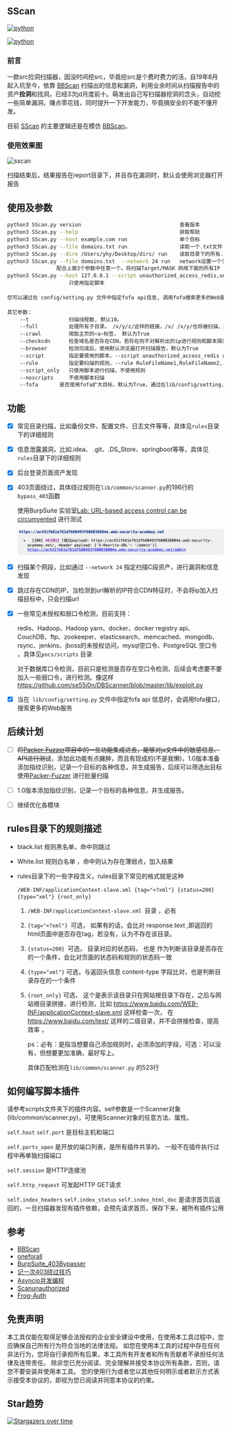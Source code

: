 ## SScan

[![python](https://img.shields.io/badge/python-3.6|3.7|3.8-blue)](https://github.com/yhy0/SScan/)

[![python](https://img.shields.io/badge/release-v0.8-brightgreen)](https://github.com/yhy0/SScan/)

### 前言

一款src捡洞扫描器，因没时间挖src，毕竟挖src是个费时费力的活，自19年8月起入坑至今，依靠 [BBScan](https://github.com/lijiejie/BBScan.git) 扫描出的信息和漏洞，利用业余时间从扫描报告中的资产**捡洞**和找洞，已经3次jd月度前十。萌发出自己写扫描器挖洞的念头，自动挖一些简单漏洞，赚点零花钱，同时提升一下开发能力，毕竟搞安全的不能不懂开发。

目前 [SScan](https://github.com/yhy0/SScan) 的主要逻辑还是在模仿 [BBScan](https://github.com/lijiejie/BBScan.git)。

### 使用效果图

![sscan](images/sscan-5386167.gif)

扫描结束后，结果报告在report目录下，并且存在漏洞时，默认会使用浏览器打开报告

## 使用及参数

```bash
python3 SScan.py version                                查看版本
python3 SScan.py --help                                 获取帮助
python3 SScan.py --host example.com run                 单个目标
python3 SScan.py --file domains.txt run                 读取一个.txt文件
python3 SScan.py --dire /Users/yhy/Desktop/dirs/ run    读取目录下的所有.txt
python3 SScan.py --file domains.txt  --network 24 run   network设置一个子网掩码(8 ~ 31)，
                配合上面3个参数中任意一个。将扫描Target/MASK 网络下面的所有IP
python3 SScan.py --host 127.0.0.1 --script unauthorized_access_redis,unauthorized_access_rsync run
                    只使用指定脚本 

您可以通过在 config/setting.py 文件中指定fofa api信息, 调用fofa搜索更多的Web服务

其它参数：
    --t             扫描线程数, 默认10。
    --full          处理所有子目录。 /x/y/z/这样的链接，/x/ /x/y/也将被扫描，默认为True
    --crawl         爬取主页的<a>标签， 默认为True
    --checkcdn      检查域名是否存在CDN，若存在则不对解析出的ip进行规则和脚本探测，默认为True
    --browser       检测完成后，使用默认浏览器打开扫描报告，默认为True
    --script        指定要使用的脚本，--script unauthorized_access_redis unauthorized_access_rsync, ... 脚本在scripts目录下
    --rule          指定要扫描的规则，--rule RuleFileName1,RuleFileName2,... 规则在rules目录下
    --script_only   只使用脚本进行扫描，不使用规则
    --noscripts     不使用脚本扫描
    --fofa       是否使用fofa扩大目标，默认为True，通过在lib/config/setting.py 
```
## 功能

- [x] 常见目录扫描，比如备份文件、配置文件、日志文件等等，具体见`rules`目录下的详细规则

- [x] 信息泄露漏洞，比如.idea、 .git、.DS_Store、springboot等等，具体见`rules`目录下的详细规则

- [x] 后台登录页面资产发现

- [x] 403页面绕过，具体绕过规则在`lib/common/scanner.py`的196行的`bypass_403`函数

     使用BurpSuite 实验室[Lab: URL-based access control can be circumvented](https://portswigger.net/web-security/access-control/lab-url-based-access-control-can-be-circumvented) 进行测试

    ![image-20210106105118466](images/image-20210106105118466.png)

- [x] 扫描某个网段，比如通过 `--network 24` 指定扫描C段资产，进行漏洞和信息发现

- [x] 跳过存在CDN的IP，当检测到url解析的IP符合CDN特征时，不会将ip加入扫描目标中，只会扫描url

- [x] 一些常见未授权和弱口令检测，目前支持：

    redis、Hadoop、Hadoop yarn、docker、docker registry api、CouchDB、ftp、zookeeper、elasticsearch、memcached、mongodb、rsync、jenkins、jboss的未授权访问，mysql空口令、PostgreSQL 空口令 ，具体见`pocs/scripts` 目录
    
    对于数据库口令检测，目前只是检测是否存在空口令检测，后续会考虑要不要加入一些弱口令，进行检测。像这样 https://github.com/se55i0n/DBScanner/blob/master/lib/exploit.py
    
- [x] 当在` lib/config/setting.py`  文件中指定fofa api 信息时，会调用fofa接口，搜索更多的Web服务

## 后续计划

- [ ] ~~将[Packer-Fuzzer](https://github.com/rtcatc/Packer-Fuzzer)项目中的一些功能集成进去，能够对js文件中的敏感信息、API进行测试~~，添加此功能有点臃肿，而且有现成的(不是我懒)，1.0版本准备添加指纹识别，记录一个目标的各种信息，并生成报告，后续可以筛选出目标使用[Packer-Fuzzer](https://github.com/rtcatc/Packer-Fuzzer) 进行批量扫描
- [ ] 1.0版本添加指纹识别，记录一个目标的各种信息，并生成报告。
- [ ] 继续优化各模块


## rules目录下的规则描述

- black.list 规则黑名单，命中则跳过

- White.list 规则白名单 ，命中则认为存在薄弱点，加入结果

- rules目录下的一些字段含义，rules目录下常见的格式就是这种

    ```
    /WEB-INF/applicationContext-slave.xml {tag="<?xml"} {status=200} {type="xml"} {root_only}
    ```

    1. `/WEB-INF/applicationContext-slave.xml `目录 ，必有

    2. `{tag="<?xml"} `可选， 如果有的话，会比对 response.text ,即返回的html页面中是否存在tag，若没有，认为不存在该目录。

    3. `{status=200} `可选， 目录对应的状态码， 也是 作为判断该目录是否存在的一个条件，会比对页面的状态码和规则的状态码一致 

    4. `{type="xml"}` 可选，与返回头信息 content-type 字段比对，也是判断目录存在的一个条件

    5. `{root_only}` 可选， 这个是表示该目录只在网站根目录下存在，之后与网站根目录拼接，进行检测，比如 https://www.baidu.com/WEB-INF/applicationContext-slave.xml 这样检查一次， 在 https://www.baidu.com/test/ 这样的二级目录，并不会拼接检查，提高效率 ，

        ps：必有：是指当想要自己添加规则时，必须添加的字段，可选：可以没有，但想要更加准确，最好写上。

        具体匹配检测在`lib/common/scanner.py` 的523行

## 如何编写脚本插件

请参考scripts文件夹下的插件内容。self参数是一个Scanner对象(lib/common/scanner.py)，可使用Scanner对象的任意方法、属性。

`self.host` `self.port` 是目标主机和端口

`self.ports_open` 是开放的端口列表，是所有插件共享的。 一般不在插件执行过程中再单独扫描端口

`self.session` 是HTTP连接池

`self.http_request` 可发起HTTP GET请求

`self.index_headers` `self.index_status` `self.index_html_doc` 是请求首页后返回的，一旦扫描器发现有插件依赖，会预先请求首页，保存下来，被所有插件公用

## 参考

- [BBScan](https://github.com/lijiejie/BBScan.git)
- [oneforall](https://github.com/shmilylty/OneForAll.git) 
- [BurpSuite_403Bypasser](https://github.com/sting8k/BurpSuite_403Bypasser)
- [记一次403绕过技巧](https://mp.weixin.qq.com/s?__biz=MzAwMzYxNzc1OA==&mid=2247489824&idx=1&sn=83d370a391fa8269c12848d87a62240a&chksm=9b393f91ac4eb687328e676b3ed0710078d5cb2d3185e0d38d5e7bd92403840d0fc224b443ba&mpshare=1&scene=24&srcid=12289jnCaJEnQZ4ZGqKk1uGX&sharer_sharetime=1609151769170&sharer_shareid=6806da86371afa965c2b99ffa8f84bab#rd)
- [Asyncio并发编程](http://www.langzi.fun/Asyncio%E5%B9%B6%E5%8F%91%E7%BC%96%E7%A8%8B.html)
- [Scanunauthorized](https://github.com/test502git/Scanunauthorized)
- [Frog-Auth](https://github.com/timwhitez/Frog-Auth/blob/main/pocs/pocs.py)

## 免责声明

本工具仅能在取得足够合法授权的企业安全建设中使用，在使用本工具过程中，您应确保自己所有行为符合当地的法律法规。 
    如您在使用本工具的过程中存在任何非法行为，您将自行承担所有后果，本工具所有开发者和所有贡献者不承担任何法律及连带责任。
    除非您已充分阅读、完全理解并接受本协议所有条款，否则，请您不要安装并使用本工具。
    您的使用行为或者您以其他任何明示或者默示方式表示接受本协议的，即视为您已阅读并同意本协议的约束。

## Star趋势

[![Stargazers over time](https://starchart.cc/yhy0/SScan.svg)](https://starchart.cc/yhy0/SScan)
      